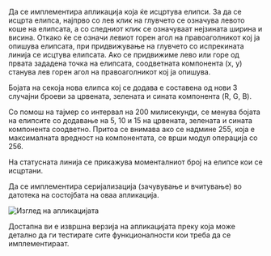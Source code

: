 Да се имплементира апликација која ќе исцртува елипси. За да се исцрта елипса, најпрво со лев клик на глувчето се означува левото коше на елипсата, а со следниот клик се означуваат нејзината ширина и висина. Откако ќе се означи левиот горен агол на правоаголникот кој ја опишува елипсата, при придвижување на глувчето со испрекината линија се исцтува елипсата. Ако се придвижиме лево или горе од првата зададена точка на елипсата, соодветната компонента (x, y) станува лев горен агол на правоаголникот кој ја опишува.

Бојата на секоја нова елипса кој се додава е составена од нови 3 случајни броеви за црвената, зелената и сината компонента (R, G, B).

Со помош на тајмер со интервал на 200 милисекунди, се менува бојата на елипсите со додавање на 5, 10 и 15 на црвената, зелената и сината компонента соодветно. Притоа се внимава ако се надмине 255, која е максималната вредност на компонентата, се врши модул операција со 256.

На статусната линија се прикажува моменталниот број на елипсе кои се исцртани.

Да се имплементира серијализација (зачувување и вчитување) во датотека на состојбата на оваа апликација.
 
![Изглед на апликацијата](https://raw.githubusercontent.com/finki-mk/VP/master/Ispitni/Elipsi/elipses.PNG)

Достапна ви е извршна верзија на апликацијата преку која може детално да ги тестирате сите функционалности кои треба да се имплементираат.

